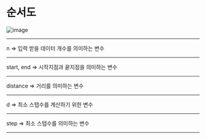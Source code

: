# 순서도
![image](https://user-images.githubusercontent.com/54825994/124700299-7388dd00-df27-11eb-86d5-bc6e54615b20.png)
***
n => 입력 받을 데이터 개수를 의미하는 변수 <hr/>
start, end => 시작지점과 끝지점을 의미하는 변수 <hr/>
distance => 거리를 의미하는 변수 <hr/>
d => 최소 스텝수를 계산하기 위한 변수 <hr/>
step => 최소 스텝수를 의미하는 변수 <hr/>
